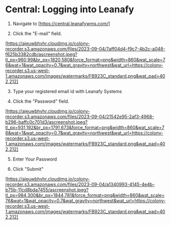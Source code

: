 # Central: Logging into Leanafy



1. Navigate to [https://central.leanafywms.com/]


2. Click the "E-mail" field.

[https://ajeuwbhvhr.cloudimg.io/colony-recorder.s3.amazonaws.com/files/2023-09-04/7aff04d4-f9c7-4b2c-a048-f625b3382cdb/ascreenshot.jpeg?tl_px=960,99&br_px=1820,580&force_format=png&width=860&wat_scale=76&wat=1&wat_opacity=0.7&wat_gravity=northwest&wat_url=https://colony-recorder.s3.us-west-1.amazonaws.com/images/watermarks/FB923C_standard.png&wat_pad=402,212]


3. Type your registered email id with Leanafy Systems


4. Click the "Password" field.

[https://ajeuwbhvhr.cloudimg.io/colony-recorder.s3.amazonaws.com/files/2023-09-04/21542e95-2af3-4968-b296-baffc0c701d3/ascreenshot.jpeg?tl_px=931,192&br_px=1791,673&force_format=png&width=860&wat_scale=76&wat=1&wat_opacity=0.7&wat_gravity=northwest&wat_url=https://colony-recorder.s3.us-west-1.amazonaws.com/images/watermarks/FB923C_standard.png&wat_pad=402,212]


5. Enter Your Password


6. Click "Submit"

[https://ajeuwbhvhr.cloudimg.io/colony-recorder.s3.amazonaws.com/files/2023-09-04/a1340993-4145-4e4b-b75b-11cd8bda7455/ascreenshot.jpeg?tl_px=984,300&br_px=1844,781&force_format=png&width=860&wat_scale=76&wat=1&wat_opacity=0.7&wat_gravity=northwest&wat_url=https://colony-recorder.s3.us-west-1.amazonaws.com/images/watermarks/FB923C_standard.png&wat_pad=402,212]